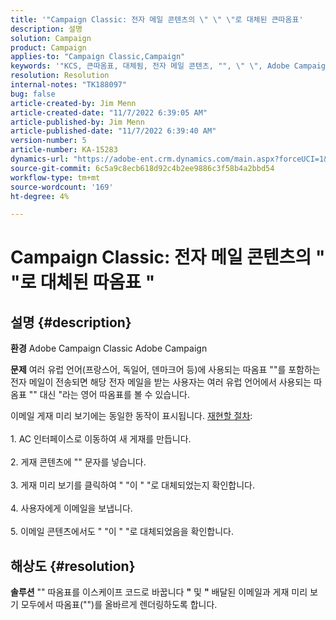 ```yaml
---
title: '"Campaign Classic: 전자 메일 콘텐츠의 \" \" \"로 대체된 큰따옴표'
description: 설명
solution: Campaign
product: Campaign
applies-to: "Campaign Classic,Campaign"
keywords: '"KCS, 큰따옴표, 대체됨, 전자 메일 콘텐츠, "", \" \", Adobe Campaign, Adobe Campaign Classic"'
resolution: Resolution
internal-notes: "TK188097"
bug: false
article-created-by: Jim Menn
article-created-date: "11/7/2022 6:39:05 AM"
article-published-by: Jim Menn
article-published-date: "11/7/2022 6:39:40 AM"
version-number: 5
article-number: KA-15283
dynamics-url: "https://adobe-ent.crm.dynamics.com/main.aspx?forceUCI=1&pagetype=entityrecord&etn=knowledgearticle&id=ff7111dc-665e-ed11-9562-6045bd0061cb"
source-git-commit: 6c5a9c8ecb618d92c4b2ee9886c3f58b4a2bbd54
workflow-type: tm+mt
source-wordcount: '169'
ht-degree: 4%

---
```


# Campaign Classic: 전자 메일 콘텐츠의 &quot; &quot;로 대체된 따옴표 &quot;

## 설명 {#description}


<b>환경</b>
Adobe Campaign Classic Adobe Campaign

<b>문제</b>
여러 유럽 언어(프랑스어, 독일어, 덴마크어 등)에 사용되는 따옴표 &quot;&quot;를 포함하는 전자 메일이 전송되면 해당 전자 메일을 받는 사용자는 여러 유럽 언어에서 사용되는 따옴표 &quot;&quot; 대신 &quot;라는 영어 따옴표를 볼 수 있습니다.

이메일 게재 미리 보기에는 동일한 동작이 표시됩니다.
<u>재현할 절차</u>:<br><br>1. AC 인터페이스로 이동하여 새 게재를 만듭니다.<br><br>2. 게재 콘텐츠에 &quot;&quot; 문자를 넣습니다.<br><br>3. 게재 미리 보기를 클릭하여 &quot; &quot;이 &quot; &quot;로 대체되었는지 확인합니다.<br><br>4. 사용자에게 이메일을 보냅니다.<br><br>5. 이메일 콘텐츠에서도 &quot; &quot;이 &quot; &quot;로 대체되었음을 확인합니다.<br>

## 해상도 {#resolution}


<b>솔루션</b>
&quot;&quot; 따옴표를 이스케이프 코드로 바꿉니다 <b>&quot;</b> 및 <b>&quot;</b> 배달된 이메일과 게재 미리 보기 모두에서 따옴표(&quot;&quot;)를 올바르게 렌더링하도록 합니다.
